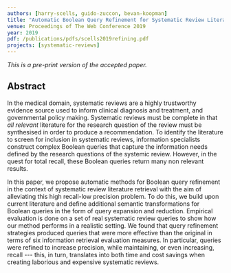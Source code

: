 ```yaml
---
authors: [harry-scells, guido-zuccon, bevan-koopman]
title: "Automatic Boolean Query Refinement for Systematic Review Literature Search"
venue: Proceedings of The Web Conference 2019
year: 2019
pdf: /publications/pdfs/scells2019refining.pdf
projects: [systematic-reviews] 
---
```


*This is a pre-print version of the accepted paper.*

## Abstract

In the medical domain, systematic reviews are a highly trustworthy evidence source used to inform clinical diagnosis and treatment, and governmental policy making. Systematic reviews must be complete in that _all relevant_ literature for the research question of the review must be synthesised in order to produce a recommendation. To identify the literature to screen for inclusion in systematic reviews, information specialists construct complex Boolean queries that capture the information needs defined by the research questions of the systemic review. 
However, in the quest for total recall, these Boolean queries return many non relevant results.

In this paper, we propose automatic methods for Boolean query refinement in the context of systematic review literature retrieval with the aim of alleviating this high recall-low precision problem. To do this, we build upon current literature and define additional semantic transformations for Boolean queries in the form of query expansion and reduction. Empirical evaluation is done on a set of real systematic review queries to show how our method performs in a realistic setting.
We found that query refinement strategies produced queries that were more effective than the original in terms of six information retrieval evaluation measures. In particular, queries were refined  to increase precision, while maintaining, or even increasing, recall --- this, in turn, translates into both time and cost savings when creating laborious and expensive systematic reviews.